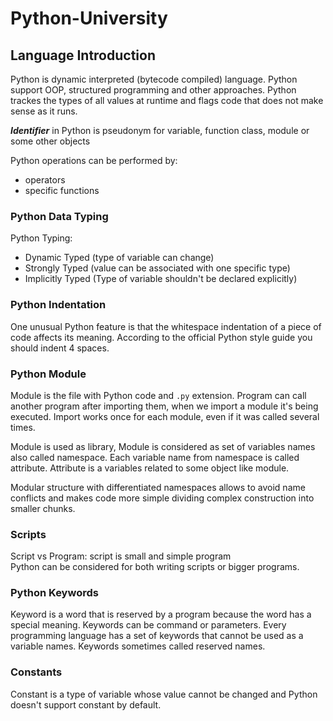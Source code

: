 # Python-University

## Language Introduction
Python is dynamic interpreted (bytecode compiled) language. 
Python support OOP, structured programming and other approaches.
Python trackes the types of all values at runtime and flags code that does not make sense as it runs.

**_Identifier_** in Python is pseudonym for variable, function class, module or some other objects

Python operations can be performed by:
* operators
* specific functions

### Python Data Typing
Python Typing:
* Dynamic Typed (type of variable can change)
* Strongly Typed (value can be associated with one specific type)
* Implicitly Typed (Type of variable shouldn't be declared explicitly)

### Python Indentation
One unusual Python feature is that the whitespace indentation of a piece of code affects its meaning.
According to the official Python style guide you should indent 4 spaces.

### Python Module
Module is the file with Python code and `.py` extension.
Program can call another program after importing them, when we import a module it's being executed.
Import works once for each module, even if it was called several times.

Module is used as library, Module is considered as set of variables names also called namespace.
Each variable name from namespace is called attribute.
Attribute is a variables related to some object like module.

Modular structure with differentiated namespaces allows to avoid name conflicts and makes code more simple dividing
complex construction into smaller chunks.

### Scripts
Script vs Program: script is small and simple program \
Python can be considered for both writing scripts or bigger programs.

### Python Keywords
Keyword is a word that is reserved by a program because the word has a special meaning. Keywords can be command or 
parameters. Every programming language has a set of keywords that cannot be used as a variable names. Keywords sometimes
called reserved names.

### Constants
Constant is a type of variable whose value cannot be changed and Python doesn't support constant by default.